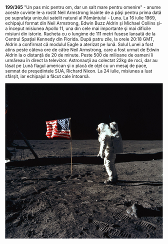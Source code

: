 **199/365** "Un pas mic pentru om, dar un salt mare pentru omenire" - anume aceste cuvinte le-a rostit Neil Armstrong înainte de a păşi pentru prima dată pe suprafaţa unicului satelit natural al Pământului - Luna. La 16 iulie 1969, echipajul format din Neil Armstrong, Edwin Buzz Aldrin şi Michael Collins şi-a început misiunea Apollo 11, una din cele mai importante şi mai dificile misiuni din istorie. Racheta cu o lungime de 111 metri fusese lansată de la Centrul Spaţial Kennedy din Florida. După patru zile, la orele 20:18 GMT, Aldrin a confirmat că modulul Eagle a aterizat pe lună. Solul Lunei a fost atins peste câteva ore de către Neil Armstrong, care a fost urmat de Edwin Aldrin la o distanţă de 20 de minute. Peste 500 de milioane de oameni îi urmăreau în direct la televizor. Astronauţii au colectat 22kg de roci, dar au lăsat pe Lună flagul american şi o placă de oţel cu un mesaj de pace, semnat de preşedintele SUA, Richard Nixon. La 24 iulie, misiunea a luat sfârşit, iar echipajul a făcut cale întoarsă.

![Neil Armstrong pe Lună](image-1.jpg)
